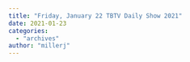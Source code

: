 ```yaml
---
title: "Friday, January 22 TBTV Daily Show 2021"
date: 2021-01-23
categories: 
  - "archives"
author: "millerj"
---
```



